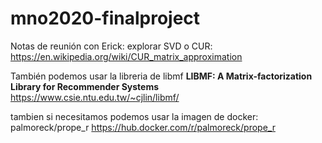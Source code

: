 # mno2020-finalproject

Notas de reunión con Erick:
explorar SVD o CUR: https://en.wikipedia.org/wiki/CUR_matrix_approximation 

También podemos usar la libreria de libmf **LIBMF: A Matrix-factorization Library for Recommender Systems**
https://www.csie.ntu.edu.tw/~cjlin/libmf/

tambien si necesitamos podemos usar la imagen de docker: palmoreck/prope_r
https://hub.docker.com/r/palmoreck/prope_r

